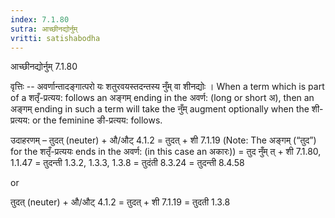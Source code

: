 ```yaml
---
index: 7.1.80
sutra: आच्छीनद्योर्नुम्
vritti: satishabodha
---
```



 आच्छीनद्योर्नुम् 7.1.80 


वृत्तिः -- अवर्णान्‍तादङ्गात्‍परो यः शतुरवयस्‍तदन्‍तस्‍य नुँम् वा शीनद्योः । When a term which is part of a शतृँ-प्रत्यय: follows an अङ्गम् ending in the अवर्ण: (long or short अ), then an अङ्गम् ending in such a term will take the नुँम् augment optionally when the शी-प्रत्यय: or the feminine ङी-प्रत्यय: follows. 


उदाहरणम् – तुदत् (neuter) + औ/औट् 4.1.2 = तुदत् + शी 7.1.19 (Note: The अङ्गम् (“तुद”) for the शतृँ-प्रत्ययः ends in the अवर्ण: (in this case an अकारः)) = तुद नुँम् त् + शी 7.1.80, 1.1.47 = तुदन्ती 1.3.2, 1.3.3, 1.3.8 = तुदंती 8.3.24 = तुदन्ती 8.4.58 

or 

तुदत् (neuter) + औ/औट् 4.1.2 = तुदत् + शी 7.1.19 = तुदती 1.3.8 



